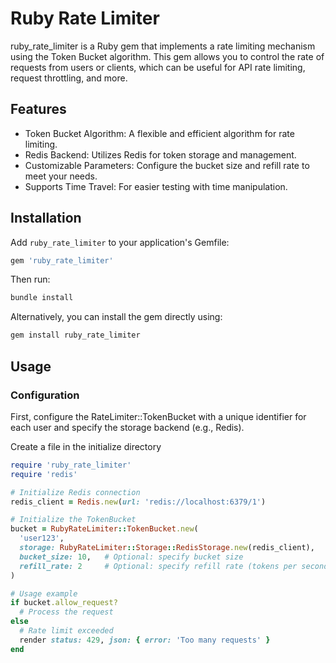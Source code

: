 # Ruby Rate Limiter

ruby_rate_limiter is a Ruby gem that implements a rate limiting mechanism using the Token Bucket algorithm. This gem allows you to control the rate of requests from users or clients, which can be useful for API rate limiting, request throttling, and more.

## Features

- Token Bucket Algorithm: A flexible and efficient algorithm for rate limiting.
- Redis Backend: Utilizes Redis for token storage and management.
- Customizable Parameters: Configure the bucket size and refill rate to meet your needs.
- Supports Time Travel: For easier testing with time manipulation.

## Installation

Add `ruby_rate_limiter` to your application's Gemfile:

```ruby
gem 'ruby_rate_limiter'

```

Then run:

```ruby
bundle install
```

Alternatively, you can install the gem directly using:

```ruby
gem install ruby_rate_limiter
```

## Usage

### Configuration

First, configure the RateLimiter::TokenBucket with a unique identifier for each user and specify the storage backend (e.g., Redis).

Create a file in the initialize directory

```ruby
require 'ruby_rate_limiter'
require 'redis'

# Initialize Redis connection
redis_client = Redis.new(url: 'redis://localhost:6379/1')

# Initialize the TokenBucket
bucket = RubyRateLimiter::TokenBucket.new(
  'user123',
  storage: RubyRateLimiter::Storage::RedisStorage.new(redis_client),
  bucket_size: 10,   # Optional: specify bucket size
  refill_rate: 2     # Optional: specify refill rate (tokens per second)
)

# Usage example
if bucket.allow_request?
  # Process the request
else
  # Rate limit exceeded
  render status: 429, json: { error: 'Too many requests' }
end

```
